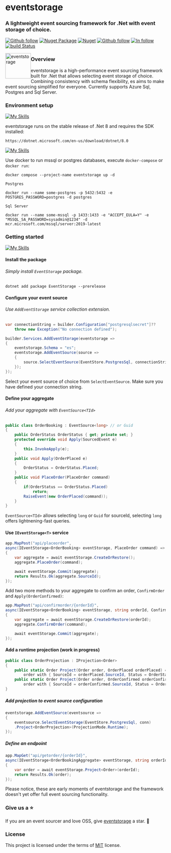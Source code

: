 # eventstorage

### A lightweight event sourcing framework for .Net with event storage of choice.

[![Github follow](https://img.shields.io/badge/follow-eventstorage-bf9136?logo=github)](https://github.com/eventstorage)
[![Nuget Package](https://badgen.net/nuget/v/eventstorage)](https://www.nuget.org/packages/eventstorage)
[![Nuget](https://badgen.net/nuget/dt/eventstorage)](https://www.nuget.org/packages/eventstorage)
[![Github follow](https://img.shields.io/badge/give_us_a-⭐-yellow?logo=github)](https://github.com/eventstorage/eventstorage)
[![In follow](https://img.shields.io/badge/follow-LinkedIn-blue?logo=linkedin)](https://www.linkedin.com/in/sarwansurchi/)
[![build Status](https://dev.azure.com/eventstorage/eventstorage/_apis/build/status%2Feventstorage?branchName=main&label=azure%20pipes)](https://dev.azure.com/eventstorage/eventstorage/_build/latest?definitionId=1&branchName=main)

<div align="left">
    <img src=".assets/es.png" width="80" height="80" style="float:left;" alt="eventstorage">
</div>

### Overview

eventstorage is a high-performance event sourcing framework built for .Net that allows selecting event storage of choice. Combining consistency with schema flexibility, es aims to make event sourcing simplified for everyone. Currently supports Azure Sql, Postgres and Sql Server.

### Environment setup

[![My Skills](https://skillicons.dev/icons?i=dotnet)](https://dotnet.microsoft.com/en-us/download/dotnet/8.0)

eventstorage runs on the stable release of .Net 8 and requires the SDK installed:

    https://dotnet.microsoft.com/en-us/download/dotnet/8.0

[![My Skills](https://skillicons.dev/icons?i=docker)](https://dotnet.microsoft.com/en-us/download/dotnet/8.0)

Use docker to run mssql or postgres databases, execute `docker-compose` or `docker run`:

    docker compose --project-name eventstorage up -d

`Postgres`

    docker run --name some-postgres -p 5432:5432 -e POSTGRES_PASSWORD=postgres -d postgres

`Sql Server`

    docker run --name some-mssql -p 1433:1433 -e "ACCEPT_EULA=Y" -e "MSSQL_SA_PASSWORD=sysadmin@1234" -d mcr.microsoft.com/mssql/server:2019-latest

### Getting started

[![My Skills](https://skillicons.dev/icons?i=vscode)](https://dotnet.microsoft.com/en-us/download/dotnet/8.0)
#### Install the package

###### Simply install `EventStorage` package.

    dotnet add package EventStorage --prerelease

#### Configure your event source

###### Use `AddEventStorage` service collection extension.

```csharp
var connectionString = builder.Configuration["postgresqlsecret"]??
    throw new Exception("No connection defined");

builder.Services.AddEventStorage(eventstorage =>
{
    eventstorage.Schema = "es";
    eventstorage.AddEventSource(source =>
    {
        source.SelectEventSource(EventStore.PostgresSql, connectionString);
    });
});
```

Select your event source of choice from `SelectEventSource`.
Make sure you have defined your connection string.

#### Define your aggregate
###### Add your aggregate with `EventSource<TId>`

```csharp
public class OrderBooking : EventSource<long> // or Guid
{
    public OrderStatus OrderStatus { get; private set; }
    protected override void Apply(SourcedEvent e)
    {
        this.InvokeApply(e);
    }
    public void Apply(OrderPlaced e)
    {
        OrderStatus = OrderStatus.Placed;
    }
    public void PlaceOrder(PlaceOrder command)
    {
        if(OrderStatus == OrderStatus.Placed)
            return;
        RaiseEvent(new OrderPlaced(command));
    }
}
```
`EventSource<TId>` allows selecting `long` or `Guid` for sourceId, selecting `long` offers lightnening-fast queries. 

#### Use `IEventStorage<T>` service

```csharp
app.MapPost("api/placeorder", 
async(IEventStorage<OrderBooking> eventStorage, PlaceOrder command) =>
{
    var aggregate = await eventStorage.CreateOrRestore();
    aggregate.PlaceOrder(command);

    await eventStorage.Commit(aggregate);
    return Results.Ok(aggregate.SourceId);
});
```

Add two more methods to your aggregate to confirm an order, `ConfirmOrder` and `Apply(OrderConfirmed)`:

```csharp
app.MapPost("api/confirmorder/{orderId}", 
async(IEventStorage<OrderBooking> eventStorage, string orderId, ConfirmOrder command) =>
{
    var aggregate = await eventStorage.CreateOrRestore(orderId);
    aggregate.ConfirmOrder(command);

    await eventStorage.Commit(aggregate);
});
```

#### Add a runtime projection (work in progress)
```csharp
public class OrderProjection : IProjection<Order>
{
    public static Order Project(Order order, OrderPlaced orderPlaced) =>
        order with { SourceId = orderPlaced.SourceId, Status = OrderStatus.Placed };
    public static Order Project(Order order, OrderConfirmed orderConfirmed) =>
        order with { SourceId = orderConfirmed.SourceId, Status = OrderStatus.Confirmed };
}
```

##### Add projection to event source configuration
```csharp
eventstorage.AddEventSource(eventsource =>
{
    eventsource.SelectEventStorage(EventStore.PostgresSql, conn)
    .Project<OrderProjection>(ProjectionMode.Runtime);
});
```

##### Define an endpoint
```csharp
app.MapGet("api/getorder/{orderId}",
async(IEventStorage<OrderBookingAggregate> eventStorage, string orderId) =>
{
    var order = await eventStorage.Project<Order>(orderId);
    return Results.Ok(order);
});
```

Please notice, these are early moments of eventstorage and the framework doesn't yet offer full event sourcing functionality.

### Give us a ⭐
If you are an event sourcer and love OSS, give [eventstorage](https://github.com/eventstorage/eventstorage) a star. :purple_heart:

### License

This project is licensed under the terms of [MIT](https://github.com/eventstorage/eventstorage/blob/main/LICENSE) license.
